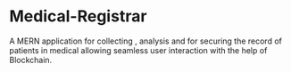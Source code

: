 # Medical-Registrar
A MERN application for collecting , analysis and for securing the record of patients in medical allowing seamless user interaction with the help of Blockchain.
